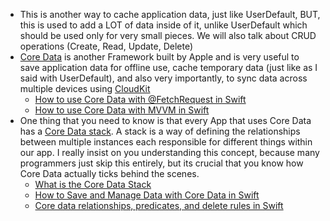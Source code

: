 - This is another way to cache application data, just like UserDefault, BUT, this is used to add a LOT of data inside of it, unlike UserDefault which should be used only for very small pieces. We will also talk about CRUD operations (Create, Read, Update, Delete)
- [Core Data](https://developer.apple.com/documentation/coredata/) is another Framework built by Apple and is very useful to save application data for offline use, cache temporary data (just like as I said with UserDefault), and also very importantly, to sync data across multiple devices using [CloudKit](https://developer.apple.com/icloud/cloudkit/)
	- [How to use Core Data with @FetchRequest in Swift](https://youtu.be/nalfX8yP0wc?si=5v06hAKd7AdVeTox)
	- [How to use Core Data with MVVM in Swift](https://www.youtube.com/watch?v=BPQkpxtgalY&list=PLwvDm4VfkdpiagxAXCT33Rkwnc5IVhTar&index=16)
- One thing that you need to know is that every App that uses Core Data has a [Core Data stack](https://developer.apple.com/documentation/coredata/core_data_stack). A stack is a way of defining the relationships between multiple instances each responsible for different things within our app. I really insist on you understanding this concept, because many programmers just skip this entirely, but its crucial that you know how Core Data actually ticks behind the scenes.
	- [What is the Core Data Stack](https://www.youtube.com/watch?v=KA3mR5JI4H4)
	- [How to Save and Manage Data with Core Data in Swift](https://youtu.be/nTcrzJ49m-U?si=xYyHUIGfd8S38f_w)
	- [Core data relationships, predicates, and delete rules in Swift](https://youtu.be/huRKU-TAD3g?si=xCXAI8DrA8YV5lD-)